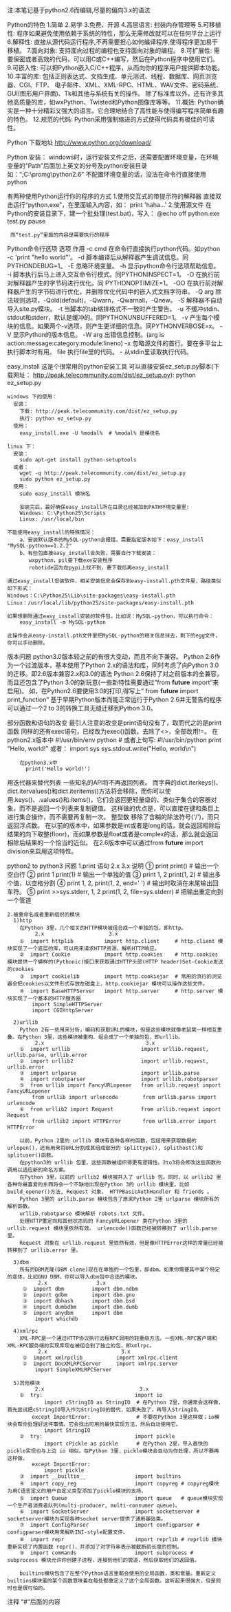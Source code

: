 注:本笔记基于python2.6而编辑,尽量的偏向3.x的语法


Python的特色
  1.简单
  2.易学
  3.免费、开源
  4.高层语言: 封装内存管理等
  5.可移植性: 程序如果避免使用依赖于系统的特性，那么无需修改就可以在任何平台上运行
  6.解释性: 直接从源代码运行程序,不再需要担心如何编译程序,使得程序更加易于移植。
  7.面向对象: 支持面向过程的编程也支持面向对象的编程。
  8.可扩展性: 需要保密或者高效的代码，可以用C或C++编写，然后在Python程序中使用它们。
  9.可嵌入性: 可以把Python嵌入C/C++程序，从而向你的程序用户提供脚本功能。
  10.丰富的库: 包括正则表达式、文档生成、单元测试、线程、数据库、网页浏览器、CGI、FTP、
     电子邮件、XML、XML-RPC、HTML、WAV文件、密码系统、GUI(图形用户界面)、Tk和其他与系统有关的操作。
     除了标准库以外，还有许多其他高质量的库，如wxPython、Twisted和Python图像库等等。
  11.概括: Python确实是一种十分精彩又强大的语言。它合理地结合了高性能与使得编写程序简单有趣的特色。
  12.规范的代码: Python采用强制缩进的方式使得代码具有极佳的可读性。


Python 下载地址
    http://www.python.org/download/

Python 安装：
    windows时，运行安装文件之后，还需要配置环境变量，在环境变量的“Path”后面加上英文的分号及python安装目录
    如：“;C:\promg\python2.6”
    不配置环境变量的话，没法在命令行直接使用python

有两种使用Python运行你的程序的方式
   1.使用交互式的带提示符的解释器
     直接双击运行“python.exe”，在里面输入内容，如： print 'haha...'
   2.使用源文件
     在Python的安装目录下，建一个批处理(test.bat)，写入：
     @echo off
     python.exe test.py
     pause

     而“test.py”里面的内容是需要执行的程序


Python命令行选项
    选项      作用
    -c cmd   在命令行直接执行python代码。如python -c 'print "hello world"'。
    -d       脚本编译后从解释器产生调试信息。同PYTHONDEBUG=1。
    -E       忽略环境变量。
    -h       显示python命令行选项帮助信息。
    -i       脚本执行后马上进入交互命令行模式。同PYTHONINSPECT=1。
    -O       在执行前对解释器产生的字节码进行优化。同 PYTHONOPTIMIZE=1。
    -OO      在执行前对解释器产生的字节码进行优化，并删除优化代码中的嵌入式文档字符串。
    -Q arg   除法规则选项，-Qold(default)，-Qwarn，-Qwarnall，-Qnew。
    -S       解释器不自动导入site.py模块。
    -t       当脚本的tab缩排格式不一致时产生警告。
    -u       不缓冲stdin、stdout和stderr，默认是缓冲的。同PYTHONUNBUFFERED=1。
    -v       产生每个模块的信息。如果两个-v选项，则产生更详细的信息。同PYTHONVERBOSE=x。
    -V       显示Python的版本信息。
    -W arg   出错信息控制。(arg is action:message:category:module:lineno)
    -x       忽略源文件的首行。要在多平台上执行脚本时有用。
    file     执行file里的代码。
    -        从stdin里读取执行代码。


easy_install
    这是个很常用的python安装工具
    可以直接安装ez_setup.py脚本(下载网址： http://peak.telecommunity.com/dist/ez_setup.py):
        python ez_setup.py

    windows 下的使用：
      安装：
        下载: http://peak.telecommunity.com/dist/ez_setup.py
        执行: python ez_setup.py
      使用：
        easy_install.exe -U %modal%  # %modal% 是模块名

    linux 下：
      安装：
        sudo apt-get install python-setuptools
      或者：
        wget -q http://peak.telecommunity.com/dist/ez_setup.py
        sudo python ez_setup.py
      使用：
        sudo easy_install 模块名

        安装完后，最好确保easy_install所在目录已经被加到PATH环境变量里:
        Windows: C:\Python25\Scripts
        Linux: /usr/local/bin

    不能使用easy_install的特殊情况：
        a、安装默认版本的MySQL-python会报错，需要指定版本如下：easy_install "MySQL-python==1.2.2"
        b、有些包直接easy_install会失败，需要自行下载安装：
           wxpython，pil要下载exe安装程序
           robotide因为在pypi上找不到，要下载后再easy_install

    通过easy_install安装软件，相关安装信息会保存到easy-install.pth文件里，路径类似如下形式：
    Windows：C:\Python25\Lib\site-packages\easy-install.pth
    Linux：/usr/local/lib/python25/site-packages/easy-install.pth

    如果想删除通过easy_install安装的软件包，比如说：MySQL-python，可以执行命令：
        easy_install -m MySQL-python

    此操作会从easy-install.pth文件里把MySQL-python的相关信息抹去，剩下的egg文件，你可以手动删除。


版本问题
   python3.0版本较之前的有很大变动，而且不向下兼容。
   Python 2.6作为一个过渡版本，基本使用了Python 2.x的语法和库，同时考虑了向Python 3.0的迁移。即2.6版本兼容2.x和3.0的语法
       Python 2.6保持了对之前版本的全兼容，而且还包含了Python 3.0的新玩意(一些新特性需要通过“from __future__ import”来启用)。
       如，在Python2.6要使用3.0的打印,得写上“ from __future__ import print_function”
   基于早期Python版本而能正常运行于Python 2.6并无警告的程序可以通过一个2 to 3的转换工具无缝迁移到Python 3.0。

   部分函数和语句的改变
      最引人注意的改变是print语句没有了，取而代之的是print函数
      同样的还有exec语句，已经改为exec()函数。去除了<>，全部改用!=。
        在python2.x版本中
          #!/usr/bin/env python
          # 或者上句写: #!/usr/bin/python
          print "Hello, world!"
          或者：
          import sys
          sys.stdout.write("Hello, world\n")

        在python3.x中
          print('Hello world!')
   用迭代器来替代列表
      一些知名的API将不再返回列表。
      而字典的dict.iterkeys()、dict.itervalues()和dict.iteritems()方法将会移除，而你可以使用.keys()、.values()和.items()，它们会返回更轻量级的、类似于集合的容器对象，而不是返回一个列表来复制键值。
      这样做的优点是，可以直接在键和条目上进行集合操作，而不需要再复制一次。
   整型数
      移除了含糊的除法符号('/')，而只返回浮点数。
      在以前的版本中，如果参数是int或者是long的话，就会返回相除后结果的向下取整(floor)，而如果参数是float或者是complex的话，那么就会返回相除后结果的一个恰当的近似。
      在2.6版本中可以通过from __future__ import division来启用这项特性。


python2 to python3 问题
    1.print 语句
           2.x                        3.x                           说明
       ① print                      print()                      # 输出一个空白行
       ② print 1                    print(1)                     # 输出一个单独的值
       ③ print 1, 2                 print(1, 2)                  # 输出多个值，以空格分割
       ④ print 1, 2,                print(1, 2, end=' ')         # 输出时取消在末尾输出回车符。
       ⑤ print >>sys.stderr, 1, 2   print(1, 2, file=sys.stderr) # 把输出重定向到一个管道

    2.被重命名或者重新组织的模块
      1)http
        在Python 3里，几个相关的HTTP模块被组合成一个单独的包，即http。
             2.x                     3.x
        ①  import httplib          import http.client     # http.client 模块实现了一个底层的库，可以用来请求HTTP资源，解析HTTP响应。
        ②  import Cookie           import http.cookies    # http.cookies 模块提供一个蟒样的(Pythonic)接口来获取通过HTTP头部(HTTP header)Set-Cookie发送的cookies
        ③  import cookielib        import http.cookiejar  # 常用的流行的浏览器会把cookies以文件形式存放在磁盘上，http.cookiejar 模块可以操作这些文件。
        ④  import BaseHTTPServer   import http.server     # http.server 模块实现了一个基本的HTTP服务器
            import SimpleHTTPServer
            import CGIHttpServer

      2)urllib
        Python 2有一些用来分析，编码和获取URL的模块，但是这些模块就像老鼠窝一样相互重叠。在Python 3里，这些模块被重构、组合成了一个单独的包，即urllib。
             2.x                                 3.x
        ①  import urllib                       import urllib.request, urllib.parse, urllib.error
        ②  import urllib2                      import urllib.request, urllib.error
        ③  import urlparse                     import urllib.parse
        ④  import robotparser                  import urllib.robotparser
        ⑤  from urllib import FancyURLopener   from urllib.request import FancyURLopener
            from urllib import urlencode        from urllib.parse import urlencode
        ⑥  from urllib2 import Request         from urllib.request import Request
            from urllib2 import HTTPError       from urllib.error import HTTPError

        以前，Python 2里的 urllib 模块有各种各样的函数，包括用来获取数据的 urlopen()，还有用来将URL分割成其组成部分的 splittype(), splithost()和 splituser()函数。
        在python3的 urllib 包里，这些函数被组织得更有逻辑性。2to3将会修改这些函数的调用以适应新的命名方案。
        在Python 3里，以前的 urllib2 模块被并入了 urllib 包。同时，以 urllib2 里各种你最喜爱的东西将会一个不缺地出现在Python 3的 urllib 模块里，比如 build_opener()方法, Request 对象， HTTPBasicAuthHandler 和 friends 。
        Python 3里的 urllib.parse 模块包含了原来Python 2里 urlparse 模块所有的解析函数。
        urllib.robotparse 模块解析 robots.txt 文件。
        处理HTTP重定向和其他状态码的 FancyURLopener 类在Python 3里的 urllib.request 模块里依然有效。 urlencode()函数已经被转移到了 urllib.parse 里。
        Request 对象在 urllib.request 里依然有效，但是像HTTPError这样的常量已经被转移到了 urllib.error 里。

      3)dbm
        所有的DBM克隆(DBM clone)现在在单独的一个包里，即dbm。如果你需要其中某个特定的变体，比如GNU DBM，你可以导入dbm包中合适的模块。
              2.x                3.x
         ①  import dbm         import dbm.ndbm
         ②  import gdbm        import dbm.gnu
         ③  import dbhash      import dbm.bsd
         ④  import dumbdbm     import dbm.dumb
         ⑤  import anydbm      import dbm
             import whichdb

      4)xmlrpc
        XML-RPC是一个通过HTTP协议执行远程RPC调用的轻重级方法。一些XML-RPC客户端和XML-RPC服务端的实现库现在被组合到了独立的包，即xmlrpc。
              2.x                        3.x
         ①  import xmlrpclib           import xmlrpc.client
         ②  import DocXMLRPCServer     import xmlrpc.server
             import SimpleXMLRPCServer

      5)其他模块
             2.x                               3.x
        ①  try:                              import io
                import cStringIO as StringIO  # 在Python 2里，你通常会这样做，首先尝试把cStringIO导入作为StringIO的替代，如果失败了，再导入StringIO。
            except ImportError:               # 不要在Python 3里这样做；io模块会帮你处理好这件事情。它会找出可用的最快实现方法，然后自动使用它。
                import StringIO
        ②  try:                              import pickle
                import cPickle as pickle      # 在Python 2里，导入最快的pickle实现也与上边 io 相似。在Python 3里，pickle模块会自动为你处理，所以不要再这样做。
            except ImportError:
                import pickle
        ③  import __builtin__                import builtins
        ④  import copy_reg                   import copyreg # copyreg模块为用C语言定义的用户自定义类型添加了pickle模块的支持。
        ⑤  import Queue                      import queue   # queue模块实现一个生产者消费者队列(multi-producer, multi-consumer queue)。
        ⑥  import SocketServer               import socketserver # socketserver模块为实现各种socket server提供了通用基础类。
        ⑦  import ConfigParser               import configparser # configparser模块用来解析INI-style配置文件。
        ⑧  import repr                       import reprlib # reprlib 模块重新实现了内置函数 repr()，并添加了对字符串表示被截断前长度的控制。
        ⑨  import commands                   import subprocess # subprocess 模块允许你创建子进程，连接到他们的管道，然后获取他们的返回值。

        builtins模块包含了在整个Python语言里都会使用的全局函数，类和常量。重新定义builtins模块里的某个函数意味着在每处都重定义了这个全局函数。这听起来很强大，但是同时也是很可怕的。


注释
  “#”后面的内容
